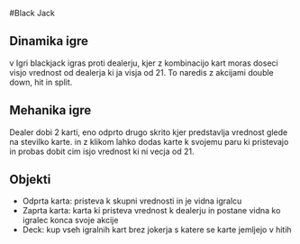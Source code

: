 #Black Jack
## Dinamika igre
v Igri blackjack igras proti dealerju, kjer z kombinacijo kart moras doseci visjo vrednost od dealerja ki ja visja od 21. To naredis z akcijami double down, hit in split.
## Mehanika igre
Dealer dobi 2 karti, eno odprto drugo skrito kjer predstavlja vrednost glede na stevilko karte. in z klikom lahko dodas karte k svojemu paru ki pristevajo in probas dobit cim isjo vrednost ki ni vecja od 21.
## Objekti
- Odprta karta: pristeva k skupni vrednosti in je vidna igralcu
- Zaprta karta: karta ki pristeva vrednost k dealerju in postane vidna ko igralec konca svoje akcije
- Deck: kup vseh igralnih kart brez jokerja s katere se karte jemljejo v hitih
